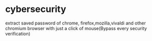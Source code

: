 # cybersecurity
extract saved password of chrome, firefox,mozilla,vivaldi and other chromium browser with just a click of mouse(Bypass every security verification)
